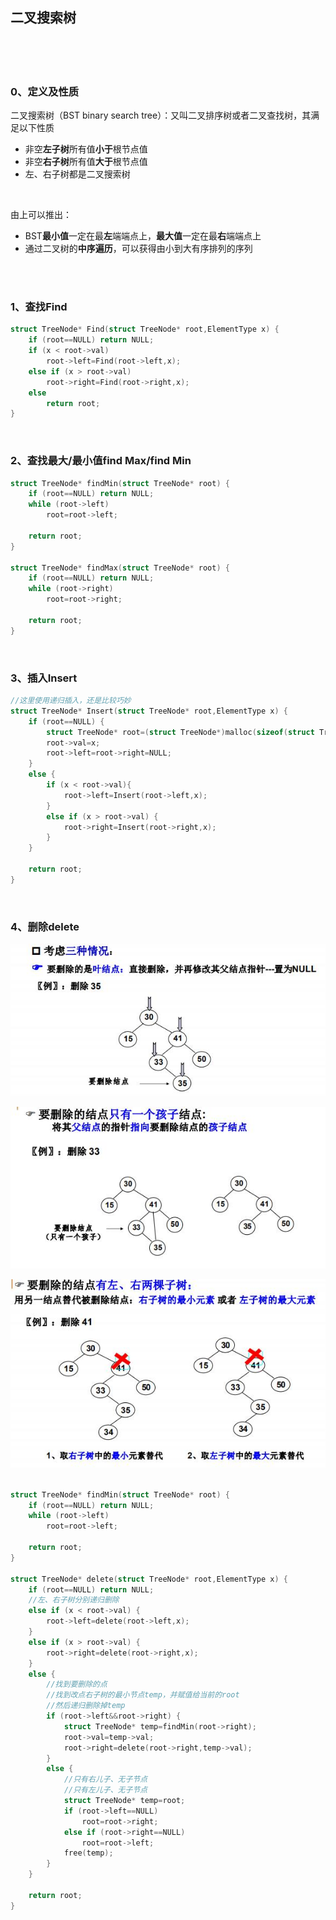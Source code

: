 ## 二叉搜索树
<br>
<br>
<br>

### 0、定义及性质
二叉搜索树（BST binary search tree）：又叫二叉排序树或者二叉查找树，其满足以下性质
- 非空**左子树**所有值**小于**根节点值
- 非空**右子树**所有值**大于**根节点值
- 左、右子树都是二叉搜索树

<br>

由上可以推出：

- BST**最小值**一定在最**左**端端点上，**最大值**一定在最**右**端端点上
- 通过二叉树的**中序遍历**，可以获得由小到大有序排列的序列

<br>
<br>

### 1、查找Find
```c
struct TreeNode* Find(struct TreeNode* root,ElementType x) {
    if (root==NULL) return NULL;
    if (x < root->val)
        root->left=Find(root->left,x);
    else if (x > root->val)
        root->right=Find(root->right,x);
    else
        return root;
}
```
<br>

### 2、查找最大/最小值find Max/find Min
```c
struct TreeNode* findMin(struct TreeNode* root) {
    if (root==NULL) return NULL;
    while (root->left)
        root=root->left;

    return root;
}

struct TreeNode* findMax(struct TreeNode* root) {
    if (root==NULL) return NULL;
    while (root->right)
        root=root->right;

    return root;
}
```
<br>


### 3、插入Insert
```c
//这里使用递归插入，还是比较巧妙
struct TreeNode* Insert(struct TreeNode* root,ElementType x) {
    if (root==NULL) {
        struct TreeNode* root=(struct TreeNode*)malloc(sizeof(struct TreeNode));
        root->val=x;
        root->left=root->right=NULL;
    }
    else {
        if (x < root->val){
            root->left=Insert(root->left,x);
        }
        else if (x > root->val) {
            root->right=Insert(root->right,x);
        }
    }

    return root;
}
```
<br>


### 4、删除delete

![](https://github.com/LUCY78765580/Day-Day-Leetcode/raw/master/screenshorts/BST001.jpg)
<br>

![](https://github.com/LUCY78765580/Day-Day-Leetcode/raw/master/screenshorts/BST002.jpg)
<br>

![](https://github.com/LUCY78765580/Day-Day-Leetcode/raw/master/screenshorts/BST003.jpg)
<br>
<br>

```c
struct TreeNode* findMin(struct TreeNode* root) {
    if (root==NULL) return NULL;
    while (root->left)
        root=root->left;

    return root;
}

struct TreeNode* delete(struct TreeNode* root,ElementType x) {
    if (root==NULL) return NULL;
    //左、右子树分别递归删除
    else if (x < root->val) {
        root->left=delete(root->left,x);
    }
    else if (x > root->val) {
        root->right=delete(root->right,x);
    }
    else {
        //找到要删除的点
        //找到改点右子树的最小节点temp，并赋值给当前的root
        //然后递归删除掉temp
        if (root->left&&root->right) {
            struct TreeNode* temp=findMin(root->right);
            root->val=temp->val;
            root->right=delete(root->right,temp->val);
        }
        else {
            //只有右儿子、无子节点
            //只有左儿子、无子节点
            struct TreeNode* temp=root;
            if (root->left==NULL)
                root=root->right;
            else if (root->right==NULL)
                root=root->left;
            free(temp);
        }
    }

    return root;
}
```

